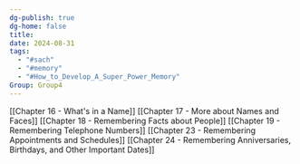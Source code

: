 ```yaml
---
dg-publish: true
dg-home: false
title: 
date: 2024-08-31
tags:
  - "#sach"
  - "#memory"
  - "#How_to_Develop_A_Super_Power_Memory"
Group: Group4
---
```

[[Chapter 16 - What's in a Name]]
[[Chapter 17 - More about Names and Faces]]
[[Chapter 18 - Remembering Facts about People]]
[[Chapter 19 - Remembering Telephone Numbers]]
[[Chapter 23 - Remembering Appointments and Schedules]]
[[Chapter 24 - Remembering Anniversaries, Birthdays, and Other Important Dates]]

